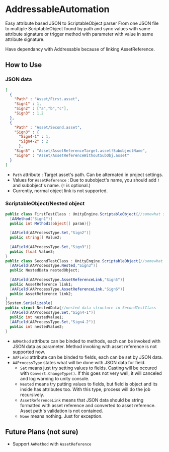 # AddressableAutomation
Easy attribute based JSON to ScriptableObject parser
From one JSON file to multiple ScriptableObject found by path and sync values with same attribute signature or trigger method with parameter with value in same attribute signature.

Have dependancy with Addressable because of linking AssetReference.

## How to Use

### JSON data

```json
[
  {
    "Path" : "Asset/First.asset",
    "Sign1" : 1,
    "Sign2" : ["a","b","c"],
    "Sign3" : 1.2
  },
  {
    "Path" : "Asset/Second.asset",
    "Sign3" : {
      "Sign4-1" : 1,
      "Sign4-2" : 2
      },
    "Sign5" : "Asset/AssetReferenceTarget.asset!SubobjectName",
    "Sign6" : "Asset/AssetReferenceWithoutSubObj.asset"
  }
]
```
 - `Path` attribute : Target asset's path. Can be alternated in project settings.
 - Values for `AssetReference` : Due to subobject's name, you should add `!` and subobject's name. (`!` is optional.)
 - Currently, normal object link is not supported.

### ScriptableObject/Nested object

```csharp
public class FirstTestClass : UnityEngine.ScriptableObject{//somewhat scriptable object at Asset/First.asset
  [AAMethod("Sign1")]
  public int Method1(object[] param){}
  
  [AAField(AAProcessType.Set,"Sign2")]
  public string[] Value2;
  
  [AAField(AAProcessType.Set,"Sign3")]
  public float Value3;
}
public class SecondTestClass : UnityEngine.ScriptableObject{//somewhat scriptable object at Asset/First.asset
  [AAField(AAProcessType.Nested,"Sign3")]
  public NestedData nestedObject;
  
  [AAField(AAProcessType.AssetReferenceLink,"Sign5")]
  public AssetReference link1;
  [AAField(AAProcessType.AssetReferenceLink,"Sign6")]
  public AssetReference link2;
}
[System.Serializable]
public struct NestedData{//nested data structure in SecondTestClass
  [AAField(AAProcessType.Set,"Sign4-1")]
  public int nestedValue1;
  [AAField(AAProcessType.Set,"Sign4-2")]
  public int nestedValue2;
}
```

 - `AAMethod` attribute can be binded to methods, each can be invoked with JSON data as parameter. Method invoking with asset reference is not supported now.
 - `AAField` attribute can be binded to fields, each can be set by JSON data.
 - `AAProcessType` states what will be done with JSON data for field.
   - `Set` means just try setting values to fields. Casting will be occured with `Convert.ChangeType()`. If this goes not very well, it will canceled and log warning to unity console.
   - `Nested` means try putting values to fields, but field is object and its inside has attributes too. With this type, process will do the job recursively.
   - `AssetReferenceLink` means that JSON data should be string formatted with asset reference and converted to asset reference. Asset path's validation is not contained.
   - `None` means nothing. Just for exception.

## Future Plans (not sure)

- Support `AAMethod` with `AssetReference`
